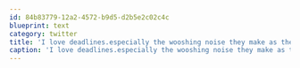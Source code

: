 ```yaml
---
id: 84b83779-12a2-4572-b9d5-d2b5e2c02c4c
blueprint: text
category: twitter
title: 'I love deadlines.especially the wooshing noise they make as they go by - Douglas Adams'
caption: 'I love deadlines.especially the wooshing noise they make as they go by - Douglas Adams'
---
```

